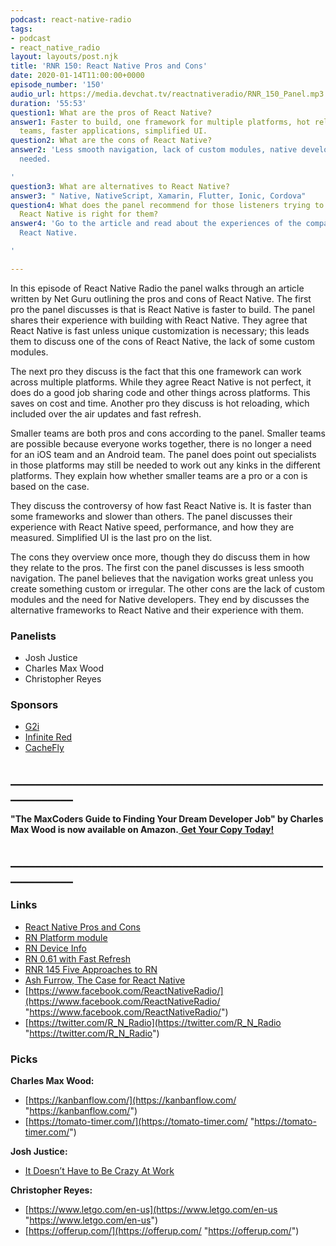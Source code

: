 ```yaml
---
podcast: react-native-radio
tags:
- podcast
- react_native_radio
layout: layouts/post.njk
title: 'RNR 150: React Native Pros and Cons'
date: 2020-01-14T11:00:00+0000
episode_number: '150'
audio_url: https://media.devchat.tv/reactnativeradio/RNR_150_Panel.mp3
duration: '55:53'
question1: What are the pros of React Native?
answer1: Faster to build, one framework for multiple platforms, hot reloading, smaller
  teams, faster applications, simplified UI.
question2: What are the cons of React Native?
answer2: 'Less smooth navigation, lack of custom modules, native developers are still
  needed.

'
question3: What are alternatives to React Native?
answer3: " Native, NativeScript, Xamarin, Flutter, Ionic, Cordova"
question4: What does the panel recommend for those listeners trying to decide whether
  React Native is right for them?
answer4: 'Go to the article and read about the experiences of the companies using
  React Native.

'

---
```

In this episode of React Native Radio the panel walks through an article written by Net Guru outlining the pros and cons of React Native. The first pro the panel discusses is that is React Native is faster to build. The panel shares their experience with building with React Native. They agree that React Native is fast unless unique customization is necessary; this leads them to discuss one of the cons of React Native, the lack of some custom modules.

The next pro they discuss is the fact that this one framework can work across multiple platforms. While they agree React Native is not perfect, it does do a good job sharing code and other things across platforms. This saves on cost and time. Another pro they discuss is hot reloading, which included over the air updates and fast refresh.

Smaller teams are both pros and cons according to the panel. Smaller teams are possible because everyone works together, there is no longer a need for an iOS team and an Android team. The panel does point out specialists in those platforms may still be needed to work out any kinks in the different platforms. They explain how whether smaller teams are a pro or a con is based on the case.

They discuss the controversy of how fast React Native is. It is faster than some frameworks and slower than others. The panel discusses their experience with React Native speed, performance, and how they are measured. Simplified UI is the last pro on the list.

The cons they overview once more, though they do discuss them in how they relate to the pros. The first con the panel discusses is less smooth navigation. The panel believes that the navigation works great unless you create something custom or irregular. The other cons are the lack of custom modules and the need for Native developers. They end by discusses the alternative frameworks to React Native and their experience with them.

### **Panelists**

* Josh Justice
* Charles Max Wood
* Christopher Reyes

### **Sponsors**

* [G2i](https://www.g2i.co/?utm_source=React_Native_Radio&utm_medium=Podcast)
* [Infinite Red](http://radio.infinite.red/)
* [CacheFly](https://www.cachefly.com/)

## **____________________________________________________________**

**"The MaxCoders Guide to Finding Your Dream Developer Job" by Charles Max Wood is now available on Amazon.**[ **Get Your Copy Today!**](https://www.amazon.com/gp/product/B081MBL5C9/ref=as_li_ss_tl?ie=UTF8&linkCode=sl1&tag=devchattv-20&linkId=9d61363241636e2546ef46abba198746&language=en_US)

## **____________________________________________________________**

### **Links**

* [React Native Pros and Cons](https://www.netguru.com/blog/react-native-pros-and-cons)
* [RN Platform module](https://facebook.github.io/react-native/docs/platform-specific-code#platform-module)
* [RN Device Info](https://github.com/react-native-community/react-native-device-info)
* [RN 0.61 with Fast Refresh](https://facebook.github.io/react-native/blog/2019/09/18/version-0.61)
* [RNR 145 Five Approaches to RN](https://devchat.tv/react-native-radio/rnr-145-the-five-approaches-to-using-react-native/)
* [Ash Furrow, The Case for React Native](https://ashfurrow.com/blog/the-case-for-react-native/)
* [https://www.facebook.com/ReactNativeRadio/](https://www.facebook.com/ReactNativeRadio/ "https://www.facebook.com/ReactNativeRadio/")
* [https://twitter.com/R_N_Radio](https://twitter.com/R_N_Radio "https://twitter.com/R_N_Radio")

### **Picks**

**Charles Max Wood:**

* [https://kanbanflow.com/](https://kanbanflow.com/ "https://kanbanflow.com/")
* [https://tomato-timer.com/](https://tomato-timer.com/ "https://tomato-timer.com/")

**Josh Justice:**

* [It Doesn’t Have to Be Crazy At Work](https://basecamp.com/books/calm)

**Christopher Reyes:**

* [https://www.letgo.com/en-us](https://www.letgo.com/en-us "https://www.letgo.com/en-us")
* [https://offerup.com/](https://offerup.com/ "https://offerup.com/")